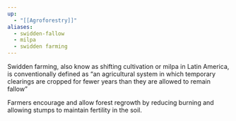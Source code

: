 ```yaml
---
up:
  - "[[Agroforestry]]"
aliases:
  - swidden-fallow
  - milpa
  - swidden farming
---
```


Swidden farming, also know as shifting cultivation or milpa in Latin America, is conventionally defined as “an agricultural system in which temporary clearings are cropped for fewer years than they are allowed to remain fallow” 

Farmers encourage and allow forest regrowth by reducing burning and allowing stumps to maintain fertility in the soil. 
